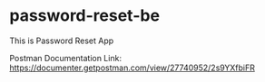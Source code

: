 # password-reset-be
This is Password Reset App

Postman Documentation Link: https://documenter.getpostman.com/view/27740952/2s9YXfbiFR
